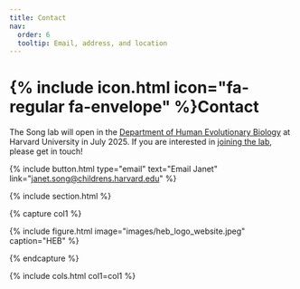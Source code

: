 ```yaml
---
title: Contact
nav:
  order: 6
  tooltip: Email, address, and location
---
```


# {% include icon.html icon="fa-regular fa-envelope" %}Contact

The Song lab will open in the [Department of Human Evolutionary Biology](https://heb.fas.harvard.edu/home) at Harvard University in July 2025. If you are interested in [joining the lab](joinus), please get in touch!

{%
  include button.html
  type="email"
  text="Email Janet"
  link="janet.song@childrens.harvard.edu"
%}

<!-- Peabody Museum
11 Divinity Avenue
Cambridge, MA 02138 -->

{% include section.html %}

{% capture col1 %}

{%
  include figure.html
  image="images/heb_logo_website.jpeg"
  caption="HEB"
%}

{% endcapture %}

{% include cols.html col1=col1 %}